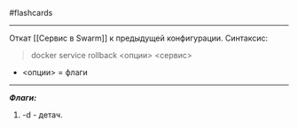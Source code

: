 #flashcards
***
Откат [[Сервис в Swarm]] к предыдущей конфигурации.
Синтаксис:
>docker service rollback <опции> <сервис>
- <опции> = флаги
***
***Флаги:***
1. -d - детач.
<!--SR:!2025-10-22,3,250-->